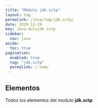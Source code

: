 ```yaml
---
title: "Módulo jdk.sctp"
layout: tag
permalink: /Java/tag/jdk.sctp/
date: 2020-12-29
key: Java.dulojdk.sctp
sidebar: 
  nav: java
aside: 
  toc: true
pagination: 
  enabled: true
  tag: "jdk.sctp"
  permalink: /:num/
---
```


<h2>Elementos</h2>
Todos los elementos del modulo <strong>jdk.sctp</strong>
